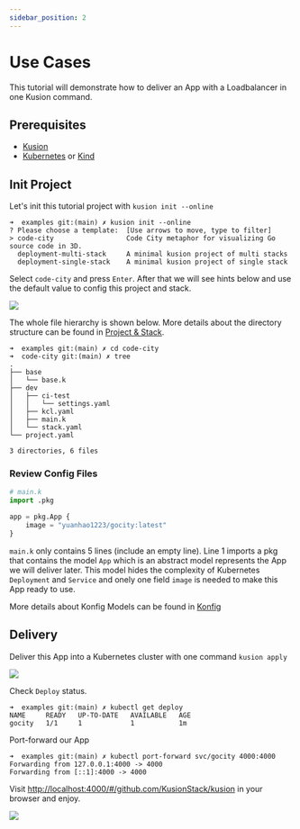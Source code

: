 ```yaml
---
sidebar_position: 2
---
```


# Use Cases
This tutorial will demonstrate how to deliver an App with a Loadbalancer in one Kusion command.

## Prerequisites

- [Kusion](/docs/user_docs/getting-started/install)
- [Kubernetes](https://kubernetes.io/) or [Kind](https://kind.sigs.k8s.io/)

## Init Project 
Let's init this tutorial project with `kusion init --online`
```shell
➜  examples git:(main) ✗ kusion init --online
? Please choose a template:  [Use arrows to move, type to filter]
> code-city                  Code City metaphor for visualizing Go source code in 3D.
  deployment-multi-stack     A minimal kusion project of multi stacks
  deployment-single-stack    A minimal kusion project of single stack
```

Select `code-city` and press `Enter`. After that we will see hints below and use the default value to config this project and stack.

![](/img/docs/user_docs/getting-started/choose-template.gif)


The whole file hierarchy is shown below. More details about the directory structure can be found in 
[Project & Stack](/docs/user_docs/concepts/project-stack).

```shell
➜  examples git:(main) ✗ cd code-city
➜  code-city git:(main) ✗ tree
.
├── base
│   └── base.k
├── dev
│   ├── ci-test
│   │   └── settings.yaml
│   ├── kcl.yaml
│   ├── main.k
│   └── stack.yaml
└── project.yaml

3 directories, 6 files
```
### Review Config Files

```python
# main.k
import .pkg

app = pkg.App {
    image = "yuanhao1223/gocity:latest"
}
```
`main.k` only contains 5 lines (include an empty line). Line 1 imports a pkg that contains the model `App` which is an abstract model represents the App we will deliver later. This model hides the complexity of Kubernetes `Deployment` and `Service` and onely one field `image` is needed to make this App ready to use. 

More details about Konfig Models can be found in [Konfig](https://github.com/KusionStack/konfig)

## Delivery
Deliver this App into a Kubernetes cluster with one command `kusion apply`

![](/img/docs/user_docs/getting-started/compile.gif)

Check `Deploy` status.
```shell
➜  examples git:(main) ✗ kubectl get deploy
NAME     READY   UP-TO-DATE   AVAILABLE   AGE
gocity   1/1     1            1           1m
```

Port-forward our App
```shell
➜  examples git:(main) ✗ kubectl port-forward svc/gocity 4000:4000
Forwarding from 127.0.0.1:4000 -> 4000
Forwarding from [::1]:4000 -> 4000
```

Visit [http://localhost:4000/#/github.com/KusionStack/kusion](http://localhost:4000/#/github.com/KusionStack/kusion) in your browser and enjoy.

![](/img/docs/user_docs/getting-started/gocity.png)
